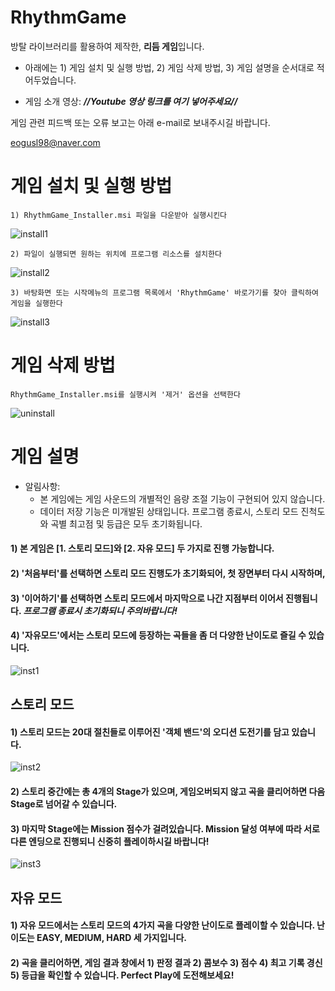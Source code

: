 # RhythmGame

방탈 라이브러리를 활용하여 제작한, **리듬 게임**입니다.

- 아래에는 1) 게임 설치 및 실행 방법, 2) 게임 삭제 방법, 3) 게임 설명을 순서대로 적어두었습니다.

- 게임 소개 영상: <i><b>//Youtube 영상 링크를 여기 넣어주세요//</b></i>



게임 관련 피드백 또는 오류 보고는 아래 e-mail로 보내주시길 바랍니다.

eogusl98@naver.com

# 게임 설치 및 실행 방법

    1) RhythmGame_Installer.msi 파일을 다운받아 실행시킨다
![install1](https://user-images.githubusercontent.com/77092257/143666189-c8c5039a-77f9-41a1-822e-215841dc6605.png)
    
    2) 파일이 실행되면 원하는 위치에 프로그램 리소스를 설치한다
![install2](https://user-images.githubusercontent.com/77092257/143666226-0310652f-30f9-4c85-9fcf-0b1137233f4e.png)
    
    3) 바탕화면 또는 시작메뉴의 프로그램 목록에서 'RhythmGame' 바로가기를 찾아 클릭하여 게임을 실행한다
![install3](https://user-images.githubusercontent.com/77092257/143666325-b55b4b02-0bc6-462a-8fc2-d8d098a1350c.png)

# 게임 삭제 방법

    RhythmGame_Installer.msi를 실행시켜 '제거' 옵션을 선택한다
![uninstall](https://user-images.githubusercontent.com/77092257/143666362-5b055c75-df58-4734-b91a-a7caca2cb65b.png)
    

# 게임 설명

- 알림사항:
    - 본 게임에는 게임 사운드의 개별적인 음량 조절 기능이 구현되어 있지 않습니다.
    - 데이터 저장 기능은 미개발된 상태입니다. 프로그램 종료시, 스토리 모드 진척도와 곡별 최고점 및 등급은 모두 초기화됩니다.

#### 1) 본 게임은 [1. 스토리 모드]와 [2. 자유 모드] 두 가지로 진행 가능합니다.
#### 2) '처음부터'를 선택하면 스토리 모드 진행도가 초기화되어, 첫 장면부터 다시 시작하며,
#### 3) '이어하기'를 선택하면 스토리 모드에서 마지막으로 나간 지점부터 이어서 진행됩니다. *프로그램 종료시 초기화되니 주의바랍니다!*
#### 4) '자유모드'에서는 스토리 모드에 등장하는 곡들을 좀 더 다양한 난이도로 즐길 수 있습니다.
![inst1](https://user-images.githubusercontent.com/77092257/143666881-2e6e1e08-7a8a-47a2-80e5-66829aadbf39.png)


## 스토리 모드
#### 1) 스토리 모드는 20대 절친들로 이루어진 '객체 밴드'의 오디션 도전기를 담고 있습니다.
![inst2](https://user-images.githubusercontent.com/77092257/143667028-4eb41658-a04f-43c3-a580-b4ea97f26ef4.png)

#### 2) 스토리 중간에는 총 4개의 Stage가 있으며, 게임오버되지 않고 곡을 클리어하면 다음 Stage로 넘어갈 수 있습니다.
#### 3) 마지막 Stage에는 Mission 점수가 걸려있습니다. Mission 달성 여부에 따라 서로 다른 엔딩으로 진행되니 신중히 플레이하시길 바랍니다!
![inst3](https://user-images.githubusercontent.com/77092257/143667128-e4159bfb-6a8c-4c1f-a921-9a88c6957540.png)

## 자유 모드
#### 1) 자유 모드에서는 스토리 모드의 4가지 곡을 다양한 난이도로 플레이할 수 있습니다. 난이도는 EASY, MEDIUM, HARD 세 가지입니다.

#### 2) 곡을 클리어하면, 게임 결과 창에서 1) 판정 결과 2) 콤보수 3) 점수 4) 최고 기록 경신 5) 등급을 확인할 수 있습니다. Perfect Play에 도전해보세요!
